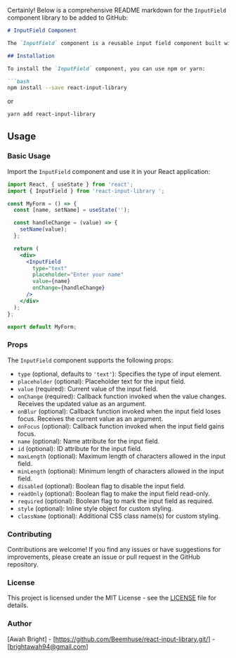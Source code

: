 Certainly! Below is a comprehensive README markdown for the `InputField` component library to be added to GitHub:

```markdown
# InputField Component

The `InputField` component is a reusable input field component built with React, designed to handle various input functionalities with ease.

## Installation

To install the `InputField` component, you can use npm or yarn:

```bash
npm install --save react-input-library 
```
or
```bash
yarn add react-input-library 
```

## Usage

### Basic Usage

Import the `InputField` component and use it in your React application:

```jsx
import React, { useState } from 'react';
import { InputField } from 'react-input-library ';

const MyForm = () => {
  const [name, setName] = useState('');

  const handleChange = (value) => {
    setName(value);
  };

  return (
    <div>
      <InputField
        type="text"
        placeholder="Enter your name"
        value={name}
        onChange={handleChange}
      />
    </div>
  );
};

export default MyForm;
```

### Props

The `InputField` component supports the following props:

- `type` (optional, defaults to `'text'`): Specifies the type of input element.
- `placeholder` (optional): Placeholder text for the input field.
- `value` (required): Current value of the input field.
- `onChange` (required): Callback function invoked when the value changes. Receives the updated value as an argument.
- `onBlur` (optional): Callback function invoked when the input field loses focus. Receives the current value as an argument.
- `onFocus` (optional): Callback function invoked when the input field gains focus.
- `name` (optional): Name attribute for the input field.
- `id` (optional): ID attribute for the input field.
- `maxLength` (optional): Maximum length of characters allowed in the input field.
- `minLength` (optional): Minimum length of characters allowed in the input field.
- `disabled` (optional): Boolean flag to disable the input field.
- `readOnly` (optional): Boolean flag to make the input field read-only.
- `required` (optional): Boolean flag to mark the input field as required.
- `style` (optional): Inline style object for custom styling.
- `className` (optional): Additional CSS class name(s) for custom styling.

### Contributing

Contributions are welcome! If you find any issues or have suggestions for improvements, please create an issue or pull request in the GitHub repository.

### License

This project is licensed under the MIT License - see the [LICENSE](LICENSE) file for details.

### Author

[Awah Bright] - [https://github.com/Beemhuse/react-input-library.git/] - [brightawah94@gmail.com]
```

